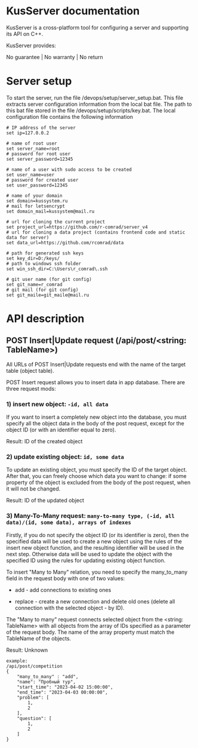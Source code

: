# KusServer documentation
KusServer is a cross-platform tool for configuring a server and supporting its API on C++.

KusServer provides:

No guarantee | No warranty | No return

# Server setup
To start the server, run the file /devops/setup/server_setup.bat. 
This file extracts server configuration information from the local bat file. 
The path to this bat file stored in the file /devops/setup/scripts/key.bat. 
The local configuration file contains the following information

	# IP address of the server
	set ip=127.0.0.2

	# name of root user
	set server_name=root
	# password for root user
	set server_password=12345

	# name of a user with sudo access to be created
	set user_name=user
	# password for created user
	set user_password=12345

	# name of your domain
	set domain=kussystem.ru
	# mail for letsencrypt
	set domain_mail=kussystem@mail.ru

	# url for cloning the current project
	set project_url=https://github.com/r-comrad/server_v4
	# url for cloning a data project (contains frontend code and static data for server)
	set data_url=https://github.com/rcomrad/data

	# path for generated ssh keys
	set key_dir=D:/keys/
	# path to windows ssh folder
	set win_ssh_dir=C:\Users\r_comrad\.ssh

	# git user name (for git config)
	set git_name=r_comrad
	# git mail (for git config)
	set git_maile=git_maile@mail.ru

# API description
## POST Insert|Update request (/api/post/<string: TableName>)

All URLs of POST Insert|Update requests end with the name of the target table (object table).

POST Insert request allows you to insert data in app database. There are three request mods:

### 1) insert new object: `-id, all data`

If you want to insert a completely new object into the database, you must specify all the object data 
in the body of the post request, except for the object ID (or with an identifier equal to zero).

Result: ID of the created object

### 2) update existing object: `id, some data`

To update an existing object, you must specify the ID of the target object. 
After that, you can freely choose which data you want to change: 
if some property of the object is excluded from the body of the post request, when it will not be changed.

Result: ID of the updated object

### 3) Many-To-Many request: `many-to-many type, (-id, all data)/(id, some data), arrays of indexes`

Firstly, if you do not specify the object ID (or its identifier is zero),
then the specified data will be used to create a new object using the rules of the insert new object function,
and the resulting identifier will be used in the next step. Otherwise data will be used to update the object 
with the specified ID using the rules for updating existing object function.

To insert "Many to Many" relation, you need to specify 
the many_to_many field in the request body with one of two values:

- add - add connections to existing ones 

- replace - create a new connection and delete old ones (delete all connection with the selected object - by ID).

The "Many to many" request connects selected object from the <string: TableName> 
with all objects from the array of IDs specified as a parameter of the request body. 
The name of the array property must match the TableName of the objects.

Result: Unknown

	example:
	/api/post/competition
	{
		"many_to_many" : "add",
		"name": "Пробный тур",
		"start_time": "2023-04-02 15:00:00",
		"end_time": "2023-04-03 00:00:00",
		"problem": [
			1,
			2
		],
		"question": [
			1,
			2
		]
	}
